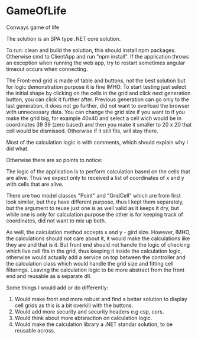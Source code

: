 # GameOfLife
Conways game of life

The solution is an SPA type .NET core solution.

To run: clean and build the solution, this should install npm packages. Otherwise cmd to ClientApp and run "npm install".
If the application throws an exception when running the web app, try to restart sometimes angular timeout occurs when connecting.

The Front-end grid is made of table and buttons, not the best solution but for logic demonstration purpose it is fine IMHO.
To start testing just select the initial shape by clicking on the cells in the grid and click next generation button,
you can click it further after. Previous generation can go only to the last generation, it does not go further, did not want
to overload the browser with unnecessary data. You can change the grid size if you want to if you make the grid big, for example 40x40 
and select a cell wich would be in coordinates 39 39 (zero based) and then you make it smaller to 20 x 20 that cell would be dismissed.
Otherwise if it still fits, will stay there.

Most of the calculation logic is with comments, which should explain why I did what.

Otherwise there are so points to notice:

The logic of the application is to perform calculation based on the cells that are alive. Thus we expect only to received a list of
coordinates of x and y with cells that are alive.

There are two model classes "Point" and "GridCell" which are from first look similar, but they have different purpose, thus I kept them
separately, but the argument to reuse just one is as well valid as it keeps it dry, but while one is only for calculation purpose
the other is for keeping track of coordinates, did not want to mix up both.

As well, the calculation method accepts x and y - gird size. However, IMHO, the calculations should not care about it, it would make the
calculations like they are and that is it. But front end should not handle the logic of checking which live cell fits in the grid, thus keeping
it inside the calculation logic, otherwise would actually add a service on top between the controller and the calculation class which
would handle the grid size and fitting cell filterings. Leaving the calculation logic to be more abstract from the front end and
reusable as a separate dll.

Some things I would add or do differently:
1. Would make front end more robust and find a better solution to display cell grids as this is a bit overkill with the buttons.
2. Would add more security and security headers e.g csp, cors.
3. Would think about more abtsraction on calculation logic.
4. Would make the calculation library a .NET standar solution, to be reusable across.
